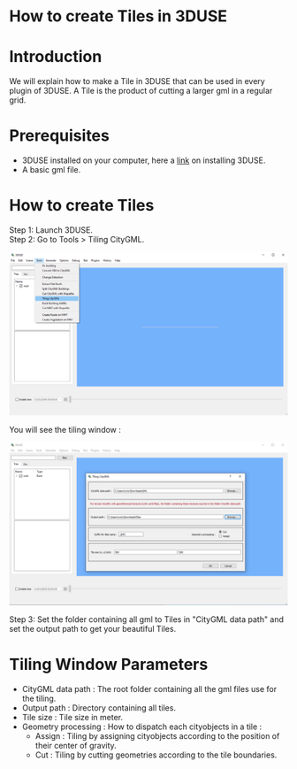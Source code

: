 # How to create Tiles in 3DUSE

# Introduction
We will explain how to make a Tile in 3DUSE that can be used in every plugin of 3DUSE. A Tile is the product of cutting a larger gml in a regular grid.

# Prerequisites
- 3DUSE installed on your computer, here a [link](https://github.com/VCityTeam/3DUSE/blob/master/Install.md) on installing 3DUSE.
- A basic gml file.

# How to create Tiles

Step 1: Launch 3DUSE.  
Step 2: Go to Tools > Tiling CityGML.

![Tools Menu](./images/HowToCreateTiles1.png)

You will see the tiling window :

![Tools Menu](./images/HowToCreateTiles2.png)

Step 3: Set the folder containing all gml to Tiles in "CityGML data path" and
set the output path to get your beautiful Tiles.

# Tiling Window Parameters
- CityGML data path : The root folder containing all the gml files use for the tiling.
- Output path : Directory containing all tiles.
- Tile size : Tile size in meter.
- Geometry processing : How to dispatch each cityobjects in a tile :
  - Assign : Tiling by assigning cityobjects according to the position of their center of gravity.
  - Cut : Tiling by cutting geometries according to the tile boundaries.
